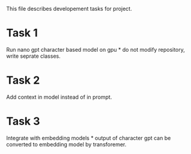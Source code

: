 This file describes developement tasks for project.

# Task 1 
Run nano gpt character based model on gpu
    * do not modify repository, write seprate classes.


# Task 2
Add context in model instead of in prompt.

# Task 3
Integrate with embedding models
    * output of character gpt can be converted to embedding model by transforemer.